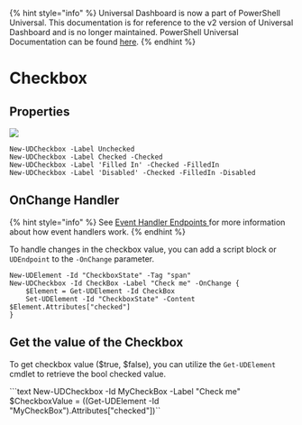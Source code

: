 ﻿{% hint style="info" %}
Universal Dashboard is now a part of PowerShell Universal. This documentation is for reference to the v2 version of Universal Dashboard and is no longer maintained. PowerShell Universal Documentation can be found [here](https://docs.ironmansoftware.com).
{% endhint %}


# Checkbox

## Properties

![](../.gitbook/assets/checkbox.png)

```text
New-UDCheckbox -Label Unchecked
New-UDCheckbox -Label Checked -Checked
New-UDCheckbox -Label 'Filled In' -Checked -FilledIn
New-UDCheckbox -Label 'Disabled' -Checked -FilledIn -Disabled
```

## OnChange Handler

{% hint style="info" %}
See [Event Handler Endpoints ](https://docs.universaldashboard.io/endpoints/event-handler-endpoints)for more information about how event handlers work.
{% endhint %}

To handle changes in the checkbox value, you can add a script block or `UDEndpoint` to the `-OnChange` parameter.

```text
New-UDElement -Id "CheckboxState" -Tag "span" 
New-UDCheckbox -Id CheckBox -Label "Check me" -OnChange {
    $Element = Get-UDElement -Id CheckBox
    Set-UDElement -Id "CheckboxState" -Content $Element.Attributes["checked"]
}
```

## Get the value of the Checkbox

To get checkbox value \($true, $false\), you can utilize the `Get-UDElement` cmdlet to retrieve the bool checked value.

```text New-UDCheckbox -Id MyCheckBox -Label "Check me" $CheckboxValue = ((Get-UDElement -Id "MyCheckBox").Attributes["checked"])``



